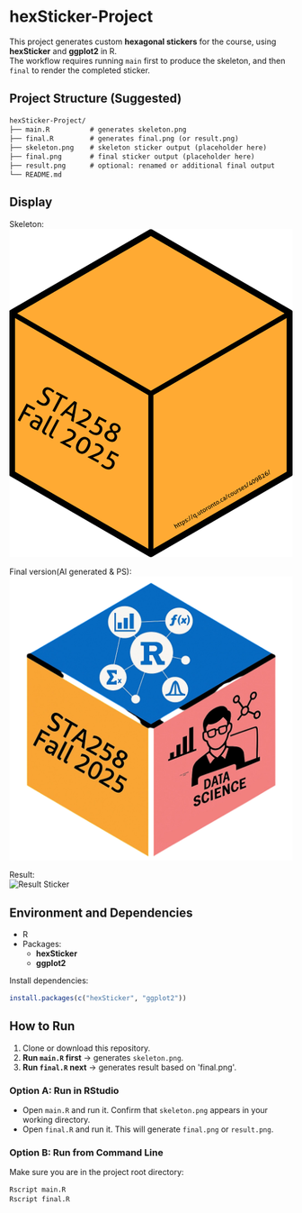 # hexSticker-Project

This project generates custom **hexagonal stickers** for the course, using **hexSticker** and **ggplot2** in R.  
The workflow requires running `main` first to produce the skeleton, and then `final` to render the completed sticker.

## Project Structure (Suggested)
```
hexSticker-Project/
├── main.R          # generates skeleton.png
├── final.R         # generates final.png (or result.png)
├── skeleton.png    # skeleton sticker output (placeholder here)
├── final.png       # final sticker output (placeholder here)
├── result.png      # optional: renamed or additional final output
└── README.md
```

## Display
Skeleton:  
![Skeleton Sticker](assets/skeleton.png)

Final version(AI generated & PS):  
![Final Sticker](assets/final.png)

Result:  
![Result Sticker](assets/result.png)

## Environment and Dependencies
- R
- Packages:
  - **hexSticker**
  - **ggplot2**

Install dependencies:
```r
install.packages(c("hexSticker", "ggplot2"))
```

## How to Run

1. Clone or download this repository.
2. **Run `main.R` first** → generates `skeleton.png`.
3. **Run `final.R` next** → generates result based on 'final.png'.

### Option A: Run in RStudio
- Open `main.R` and run it. Confirm that `skeleton.png` appears in your working directory.
- Open `final.R` and run it. This will generate `final.png` or `result.png`.

### Option B: Run from Command Line
Make sure you are in the project root directory:
```bash
Rscript main.R
Rscript final.R
```


